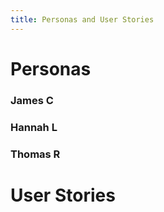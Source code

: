 ```yaml
---
title: Personas and User Stories
---
```


# Personas

### James C

### Hannah L

### Thomas R

# User Stories
